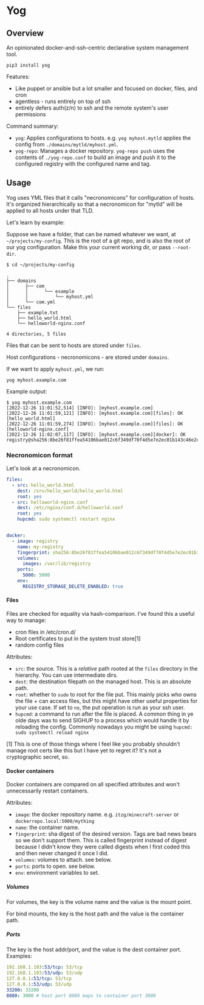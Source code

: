 # Yog

## Overview

An opinionated docker-and-ssh-centric declarative system management tool.

`pip3 install yog`

Features:
* Like puppet or ansible but a lot smaller and focused on docker, files, and cron
* agentless - runs entirely on top of ssh
* entirely defers auth(z/n) to ssh and the remote system's user permissions

Command summary:

* `yog`: Applies configurations to hosts. e.g. `yog myhost.mytld` applies the config from `./domains/mytld/myhost.yml`.
* `yog-repo`: Manages a docker repository. `yog-repo push` uses the contents of `./yog-repo.conf` to build an image and push it to the configured registry with the configured name and tag.

## Usage

Yog uses YML files that it calls "necronomicons" for configuration of hosts. It's organized hierarchically so
that a necronomicon for "mytld" will be applied to all hosts under that TLD.

Let's learn by example:

Suppose we have a folder, that can be named whatever we want, at `~/projects/my-config`. This is the root of a 
git repo, and is also the root of our yog configuration. Make this your current working dir, or pass `--root-dir`.

`$ cd ~/projects/my-config`

```text
.
├── domains
│      ├── com
│      │      └── example
│      │          └── myhost.yml
│      └── com.yml
└── files
    ├── example.txt
    ├── hello_world.html
    └── helloworld-nginx.conf

4 directories, 5 files
```

Files that can be sent to hosts are stored under `files`.

Host configurations - necronomicons - are stored under `domains`.

If we want to apply `myhost.yml`, we run:

`yog myhost.example.com`

Example output:
```text
$ yog myhost.example.com
[2022-12-26 11:01:52,514] [INFO]: [myhost.example.com]
[2022-12-26 11:01:59,121] [INFO]: [myhost.example.com][files]: OK [hello_world.html]
[2022-12-26 11:01:59,274] [INFO]: [myhost.example.com][files]: OK [helloworld-nginx.conf]
[2022-12-26 11:02:07,117] [INFO]: [myhost.example.com][docker]: OK registry@sha256:8be26f81ffea54106bae012c6f349df70f4d5e7e2ec01b143c46e2c03b9e551d
```

### Necronomicon format

Let's look at a necronomicon.

```yml
files:
  - src: hello_world.html
    dest: /srv/hello_world/hello_world.html
    root: yes
  - src: helloworld-nginx.conf
    dest: /etc/nginx/conf.d/helloworld.conf
    root: yes
    hupcmd: sudo systemctl restart nginx


docker:
  - image: registry
    name: my-registry
    fingerprint: sha256:8be26f81ffea54106bae012c6f349df70f4d5e7e2ec01b143c46e2c03b9e551d
    volumes:
      images: /var/lib/registry
    ports:
      5000: 5000
    env:
      REGISTRY_STORAGE_DELETE_ENABLED: true
```

#### Files

Files are checked for equality via hash-comparison. I've found this a useful way to manage:

* cron files in /etc/cron.d/
* Root certificates to put in the system trust store[1]
* random config files

Attributes:

* `src`: the source. This is a _relative_ path rooted at the `files` directory in the hierarchy. You can use intermediate dirs.
* `dest`: the destination filepath on the managed host. This is an absolute path.
* `root`: whether to `sudo` to root for the file put. This mainly picks who owns the file + can access files, but this might have other useful properties for your use case. If set to `no`, the put operation is run as your ssh user. 
* `hupcmd`: a command to run after the file is placed. A common thing in ye olde days was to send SIGHUP to a process which would handle it by reloading the config. Commonly nowadays you might be using `hupcmd: sudo systemctl reload nginx`

[1] This is one of those things where I feel like you probably shouldn't manage root certs like this but I have yet to regret it? It's not a cryptographic secret, so.

#### Docker containers

Docker containers are compared on all specified attributes and won't unnecessarily restart containers. 

Attributes: 

* `image`: the docker repository name. e.g. `itzg/minecraft-server` or `dockerrepo.local:5000/mything`
* `name`: the container name.
* `fingerprint`: sha digest of the desired version. Tags are bad news bears so we don't support them. This is called fingerprint instead of digest because I didn't know they were called digests when I first coded this and then never changed it once I did.
* `volumes`: volumes to attach. see below.
* `ports`: ports to open. see below.
* `env`: environment variables to set.

##### Volumes

For volumes, the key is the volume name and the value is the mount point.

For bind mounts, the key is the host path and the value is the container path.

##### Ports

The key is the host addr/port, and the value is the dest container port. Examples:

```yml
192.168.1.103:53/tcp: 53/tcp
192.168.1.103:53/udp: 53/udp
127.0.0.1:53/tcp: 53/tcp
127.0.0.1:53/udp: 53/udp
33200: 33200
8080: 3000 # host port 8080 maps to container port 3000
```